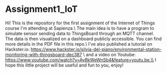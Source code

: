 # Assignment1_IoT

Hi! This is the repository for the first assignment of the Internet of Things course I'm attending at Sapienza.\\
The main idea is to have a program to simulate sensor sending data to ThingsBoard through an MQTT channel. The data is then visualized on a dashboard publicly accessible. You can find more details in the PDF file in this repo.\\
I've also published a tutorial on Hackster.io: https://www.hackster.io/silvia-del-piano/environmental-station-monitoring-with-thingsboard-dec387 \\
and a video on Youtube: https://www.youtube.com/watch?v=AyBkWeWnSb4&feature=youtu.be.\\
I hope this little project will be useful and fun to you, enjoy!
